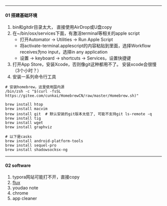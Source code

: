 

---

#### 01 搭建基础环境

1. bin和gitdir目录太大， 直接使用AirDrop或U盘copy
3. 在~/bin/osx/services下面，有激活terminal等相关的apple script
    * 打开Automator -> Utilities -> Run Apple Script
    * 将activate-terminal.applescript的内容粘贴到里面，选择Workflow receives为no input，选择in any application
    * 设置 -> keyboard -> shortcuts -> Services，设置快捷键
4. 打开App Store，安装Xcode，否则像git这种都用不了。 安装xcode会很慢（3个小时？）
4. 安装一系列命令行工具
``` shell
# 安装homebrew，这里使用国内源
/bin/zsh -c "$(curl -fsSL https://gitee.com/cunkai/HomebrewCN/raw/master/Homebrew.sh)"

brew install htop
brew install macvim
brew install git  # 默认安装的git版本太低了, 可能不支持git ls-remote -q
brew install tig
brew install wget
brew install graphviz

# 以下是casks
brew install android-platform-tools
brew install sequel-pro
brew install shadowsocksx-ng

```

----
#### 02 software



1. typora网站可能打不开，直接copy
2. [flux](https://justgetflux.com/)
3. youdao note
4. chrome
5. app cleaner

